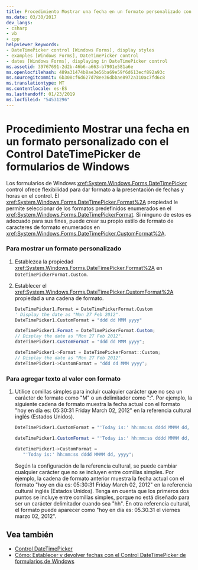 ```yaml
---
title: Procedimiento Mostrar una fecha en un formato personalizado con el Control DateTimePicker de formularios de Windows
ms.date: 03/30/2017
dev_langs:
- csharp
- vb
- cpp
helpviewer_keywords:
- DateTimePicker control [Windows Forms], display styles
- examples [Windows Forms], DateTimePicker control
- dates [Windows Forms], displaying in DateTimePicker control
ms.assetid: 39767691-2d2b-46b6-a663-b7901e581a6e
ms.openlocfilehash: 489a31474b8ae3e56ba69e59f6d613ecf892a93c
ms.sourcegitcommit: 6b308cf6d627d78ee36dbbae8972a310ac7fd6c8
ms.translationtype: MT
ms.contentlocale: es-ES
ms.lasthandoff: 01/23/2019
ms.locfileid: "54531296"
---
```

# <a name="how-to-display-a-date-in-a-custom-format-with-the-windows-forms-datetimepicker-control"></a>Procedimiento Mostrar una fecha en un formato personalizado con el Control DateTimePicker de formularios de Windows
Los formularios de Windows <xref:System.Windows.Forms.DateTimePicker> control ofrece flexibilidad para dar formato a la presentación de fechas y horas en el control. El <xref:System.Windows.Forms.DateTimePicker.Format%2A> propiedad le permite seleccionar de los formatos predefinidos enumerados en el <xref:System.Windows.Forms.DateTimePickerFormat>. Si ninguno de estos es adecuado para sus fines, puede crear su propio estilo de formato de caracteres de formato enumerados en <xref:System.Windows.Forms.DateTimePicker.CustomFormat%2A>.  
  
### <a name="to-display-a-custom-format"></a>Para mostrar un formato personalizado  
  
1.  Establezca la propiedad <xref:System.Windows.Forms.DateTimePicker.Format%2A> en `DateTimePickerFormat.Custom`.  
  
2.  Establecer el <xref:System.Windows.Forms.DateTimePicker.CustomFormat%2A> propiedad a una cadena de formato.  
  
    ```vb  
    DateTimePicker1.Format = DateTimePickerFormat.Custom  
    ' Display the date as "Mon 27 Feb 2012".  
    DateTimePicker1.CustomFormat = "ddd dd MMM yyyy"  
    ```  
  
    ```csharp  
    dateTimePicker1.Format = DateTimePickerFormat.Custom;  
    // Display the date as "Mon 27 Feb 2012".  
    dateTimePicker1.CustomFormat = "ddd dd MMM yyyy";  
    ```  
  
    ```cpp  
    dateTimePicker1->Format = DateTimePickerFormat::Custom;  
    // Display the date as "Mon 27 Feb 2012".  
    dateTimePicker1->CustomFormat = "ddd dd MMM yyyy";  
    ```  
  
### <a name="to-add-text-to-the-formatted-value"></a>Para agregar texto al valor con formato  
  
1.  Utilice comillas simples para incluir cualquier carácter que no sea un carácter de formato como "M" o un delimitador como ":". Por ejemplo, la siguiente cadena de formato muestra la fecha actual con el formato "hoy en día es: 05:30:31 Friday March 02, 2012" en la referencia cultural inglés (Estados Unidos).  
  
    ```vb  
    DateTimePicker1.CustomFormat = "'Today is:' hh:mm:ss dddd MMMM dd, yyyy"  
    ```  
  
    ```csharp  
    dateTimePicker1.CustomFormat = "'Today is:' hh:mm:ss dddd MMMM dd, yyyy";  
    ```  
  
    ```cpp  
    dateTimePicker1->CustomFormat =  
       "'Today is:' hh:mm:ss dddd MMMM dd, yyyy";  
    ```  
  
     Según la configuración de la referencia cultural, se puede cambiar cualquier carácter que no se incluyen entre comillas simples. Por ejemplo, la cadena de formato anterior muestra la fecha actual con el formato "hoy en día es: 05:30:31 Friday March 02, 2012" en la referencia cultural inglés (Estados Unidos). Tenga en cuenta que los primeros dos puntos se incluye entre comillas simples, porque no está diseñado para ser un carácter delimitador cuando sea "hh". En otra referencia cultural, el formato puede aparecer como "hoy en día es: 05.30.31 el viernes marzo 02, 2012".  
  
## <a name="see-also"></a>Vea también
- [Control DateTimePicker](../../../../docs/framework/winforms/controls/datetimepicker-control-windows-forms.md)
- [Cómo: Establecer y devolver fechas con el Control DateTimePicker de formularios de Windows](../../../../docs/framework/winforms/controls/how-to-set-and-return-dates-with-the-windows-forms-datetimepicker-control.md)
